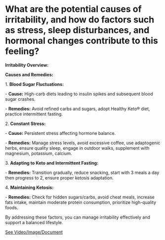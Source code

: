 # What are the potential causes of irritability, and how do factors such as stress, sleep disturbances, and hormonal changes contribute to this feeling?

**Irritability Overview:**

**Causes and Remedies:**

1\. **Blood Sugar Fluctuations:**

\- **Cause:** High-carb diets leading to insulin spikes and subsequent blood sugar crashes.

\- **Remedies:** Avoid refined carbs and sugars, adopt Healthy Keto® diet, practice intermittent fasting.

2\. **Constant Stress:**

\- **Cause:** Persistent stress affecting hormone balance.

\- **Remedies:** Manage stress levels, avoid excessive coffee, use adaptogenic herbs, ensure quality sleep, engage in outdoor walks, supplement with magnesium, potassium, calcium.

3\. **Adapting to Keto and Intermittent Fasting:**

\- **Remedies:** Transition gradually, reduce snacking, start with 3 meals a day then progress to 2, ensure proper ketosis adaptation.

4\. **Maintaining Ketosis:**

\- **Remedies:** Check for hidden sugars/carbs, avoid cheat meals, increase fats intake, maintain moderate protein consumption, prioritize high-quality foods.

By addressing these factors, you can manage irritability effectively and support a balanced lifestyle.

 [See Video/Image/Document](https://hls-player.drberg.com/asset?path=migrated-assets/why-am-i-feeling-so-irritable-on-keto-ketogenic-diet-drberg)